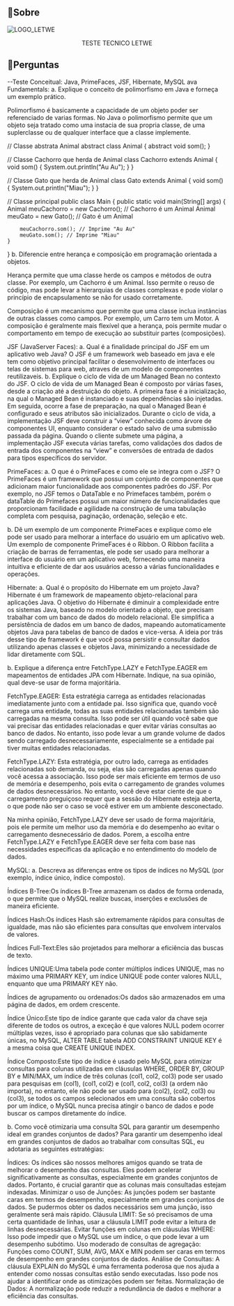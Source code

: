 <br>

## 📌Sobre

![LOGO_LETWE](https://letwe.com.br/wp-content/uploads/2022/08/LOGO_LETWE-OFICIAL.svg)

<div>
    <p align="center">
    TESTE TECNICO LETWE
    </p>
</div>

## 📝Perguntas
--Teste Conceitual: Java, PrimeFaces, JSF, Hibernate, MySQL
ava Fundamentals:
a. Explique o conceito de polimorfismo em Java e forneça um exemplo prático.

Polimorfismo é basicamente a capacidade de um objeto poder ser referenciado de varias formas.
No Java o polimorfismo permite que um objeto seja tratado como uma instacia de sua propria classe, de uma suplerclasse ou de qualquer interface que a classe implemente.

// Classe abstrata Animal
abstract class Animal {
    abstract void som();
}

// Classe Cachorro que herda de Animal
class Cachorro extends Animal {
    void som() {
        System.out.println("Au Au");
    }
}

// Classe Gato que herda de Animal
class Gato extends Animal {
    void som() {
        System.out.println("Miau");
    }
}

// Classe principal
public class Main {
    public static void main(String[] args) {
        Animal meuCachorro = new Cachorro(); // Cachorro é um Animal
        Animal meuGato = new Gato(); // Gato é um Animal

        meuCachorro.som(); // Imprime "Au Au"
        meuGato.som(); // Imprime "Miau"
    }
}
b. Diferencie entre herança e composição em programação orientada a objetos.

Herança permite que uma classe herde os campos e métodos de outra classe. Por exemplo, um Cachorro é um Animal. 
Isso permite o reuso de código, mas pode levar a hierarquias de classes complexas e pode violar o princípio de encapsulamento se não for usado corretamente.

Composição é um mecanismo que permite que uma classe inclua instâncias de outras classes como campos.
Por exemplo, um Carro tem um Motor. A composição é geralmente mais flexível que a herança, pois permite mudar o comportamento em tempo de execução ao substituir partes (composições).

JSF (JavaServer Faces):
a. Qual é a finalidade principal do JSF em um aplicativo web Java?
O JSF é um framework web baseado em java e ele tem como objetivo principal facilitar o desenvolvimento de interfaces ou telas de sistemas para web, atraves de um modelo de componentes reutilizaveis.
b. Explique o ciclo de vida de um Managed Bean no contexto do JSF.
O ciclo de vida de um Managed Bean é composto por várias fases, desde a criação até a destruição do objeto.
A primeira fase é a inicialização, na qual o Managed Bean é instanciado e suas dependências são injetadas.
Em seguida, ocorre a fase de preparação, na qual o Managed Bean é configurado e seus atributos são inicializados.
Durante o ciclo de vida, a implementação JSF deve construir a “view” conhecida como árvore de componentes UI, enquanto considerar o estado salvo de uma submissão passada da página.
Quando o cliente submete uma página, a implementação JSF executa várias tarefas, como validações dos dados de entrada dos componentes na “view” e conversões de entrada de dados para tipos específicos do servidor.


PrimeFaces:
a. O que é o PrimeFaces e como ele se integra com o JSF?
O PrimeFaces é um framework que possui um conjunto de componentes que adicionam maior funcionalidade aos componentes padrões do JSF.
Por exemplo, no JSF temos o DataTable e no Primefaces também, porém o dataTable do Primefaces possui um maior número de funcionalidades que proporcionam facilidade e agilidade na construção de uma tabulação completa com pesquisa, paginação, ordenação, seleção e etc.

b. Dê um exemplo de um componente PrimeFaces e explique como ele pode ser usado para melhorar a interface do usuário em um aplicativo web.
Um exemplo de componente PrimeFaces é o Ribbon.
O Ribbon facilita a criação de barras de ferramentas, ele pode ser usado para melhorar a interface do usuário em um aplicativo web, fornecendo uma maneira intuitiva e eficiente de dar aos usuários acesso a várias funcionalidades e operações.

Hibernate:
a. Qual é o propósito do Hibernate em um projeto Java?
Hibernate é um framework de mapeamento objeto-relacional para aplicações Java.
O objetivo do Hibernate é diminuir a complexidade entre os sistemas Java, baseado no modelo orientado a objeto, que precisam trabalhar com um banco de dados do modelo relacional.
Ele simplifica a persistência de dados em um banco de dados, mapeando automaticamente objetos Java para tabelas de banco de dados e vice-versa.
A ideia por trás desse tipo de framework é que você possa persistir e consultar dados utilizando apenas classes e objetos Java, minimizando a necessidade de lidar diretamente com SQL.

b. Explique a diferença entre FetchType.LAZY e FetchType.EAGER em mapeamentos de entidades JPA com Hibernate. Indique, na sua opinião, qual deve-se usar de forma majoritária.

FetchType.EAGER: Esta estratégia carrega as entidades relacionadas imediatamente junto com a entidade pai.
Isso significa que, quando você carrega uma entidade, todas as suas entidades relacionadas também são carregadas na mesma consulta.
Isso pode ser útil quando você sabe que vai precisar das entidades relacionadas e quer evitar várias consultas ao banco de dados.
No entanto, isso pode levar a um grande volume de dados sendo carregado desnecessariamente, especialmente se a entidade pai tiver muitas entidades relacionadas.

FetchType.LAZY: Esta estratégia, por outro lado, carrega as entidades relacionadas sob demanda, ou seja, elas são carregadas apenas quando você acessa a associação.
Isso pode ser mais eficiente em termos de uso de memória e desempenho, pois evita o carregamento de grandes volumes de dados desnecessários.
No entanto, você deve estar ciente de que o carregamento preguiçoso requer que a sessão do Hibernate esteja aberta, o que pode não ser o caso se você estiver em um ambiente desconectado.

Na minha opinião, FetchType.LAZY deve ser usado de forma majoritária, pois ele permite um melhor uso da memória e do desempenho ao evitar o carregamento desnecessário de dados.
Porem, a escolha entre FetchType.LAZY e FetchType.EAGER deve ser feita com base nas necessidades específicas da aplicação e no entendimento do modelo de dados.


MySQL:
a. Descreva as diferenças entre os tipos de índices no MySQL (por exemplo, índice único, índice composto).

Índices B-Tree:Os índices B-Tree armazenam os dados de forma ordenada, o que permite que o MySQL realize buscas, inserções e exclusões de maneira eficiente.

Índices Hash:Os índices Hash são extremamente rápidos para consultas de igualdade, mas não são eficientes para consultas que envolvem intervalos de valores.

Índices Full-Text:Eles são projetados para melhorar a eficiência das buscas de texto.

Índices UNIQUE:Uma tabela pode conter múltiplos índices UNIQUE, mas no máximo uma PRIMARY KEY, um índice UNIQUE pode conter valores NULL, enquanto que uma PRIMARY KEY não.

Índices de agrupamento ou ordenados:Os dados são armazenados em uma página de dados, em ordem crescente.

Índice Único:Este tipo de índice garante que cada valor da chave seja diferente de todos os outros, a exceção é que valores NULL podem ocorrer múltiplas vezes, isso é apropriado para colunas que são sabidamente únicas, no MySQL, ALTER TABLE tabela ADD CONSTRAINT UNIQUE KEY é a mesma coisa que CREATE UNIQUE INDEX.

Índice Composto:Este tipo de índice é usado pelo MySQL para otimizar consultas para colunas utilizadas em cláusulas WHERE, ORDER BY, GROUP BY e MIN/MAX, um índice de três colunas (col1, col2, col3) pode ser usado para pesquisas em (col1), (col1, col2) e (col1, col2, col3) (a ordem não importa), no entanto, ele não pode ser usado para (col2), (col2, col3) ou (col3), se todos os campos selecionados em uma consulta são cobertos por um índice, o MySQL nunca precisa atingir o banco de dados e pode buscar os campos diretamente do índice.

b. Como você otimizaria uma consulta SQL para garantir um desempenho ideal em grandes conjuntos de dados?
Para garantir um desempenho ideal em grandes conjuntos de dados ao trabalhar com consultas SQL, eu adotaria as seguintes estratégias:

Índices: Os índices são nossos melhores amigos quando se trata de melhorar o desempenho das consultas. 
Eles podem acelerar significativamente as consultas, especialmente em grandes conjuntos de dados.
Portanto, é crucial garantir que as colunas mais consultadas estejam indexadas.
Minimizar o uso de Junções: As junções podem ser bastante caras em termos de desempenho, especialmente em grandes conjuntos de dados.
Se pudermos obter os dados necessários sem uma junção, isso geralmente será mais rápido.
Cláusula LIMIT: Se só precisamos de uma certa quantidade de linhas, usar a cláusula LIMIT pode evitar a leitura de linhas desnecessárias.
Evitar funções em colunas em cláusulas WHERE: Isso pode impedir que o MySQL use um índice, o que pode levar a um desempenho subótimo.
Uso moderado de consultas de agregação: Funções como COUNT, SUM, AVG, MAX e MIN podem ser caras em termos de desempenho em grandes conjuntos de dados.
Análise de Consultas: A cláusula EXPLAIN do MySQL é uma ferramenta poderosa que nos ajuda a entender como nossas consultas estão sendo executadas.
Isso pode nos ajudar a identificar onde as otimizações podem ser feitas.
Normalização de Dados: A normalização pode reduzir a redundância de dados e melhorar a eficiência das consultas.
